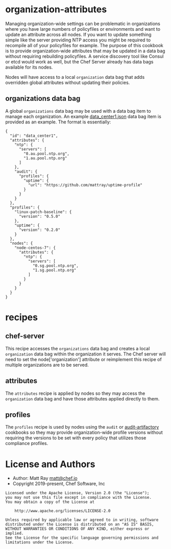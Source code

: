 # organization-attributes

Managing organization-wide settings can be problematic in organizations where you have large numbers of policyfiles or environments and want to update an attribute across all nodes. If you want to update something simple like the server providing NTP access you might be required to recompile all of your policyfiles for example. The purpose of this cookbook is to provide organization-wide attributes that may be updated in a data bag without requiring rebuilding policyfiles. A service discovery tool like Consul or etcd would work as well, but the Chef Server already has data bags available for its nodes.

Nodes will have access to a local `organization` data bag that adds overridden global attributes without updating their policies.

## organizations data bag

A global `organizations` data bag may be used with a data bag item to manage each organization. An example [data_center1.json](test/data_bags/organizations/data_center1.json) data bag item is provided as an example. The format is essentially:
```
{
  "id": "data_center1",
  "attributes": {
    "ntp": {
      "servers": [
        "0.au.pool.ntp.org",
        "1.au.pool.ntp.org"
      ]
    },
    "audit": {
      "profiles": {
        "uptime": {
          "url": "https://github.com/mattray/uptime-profile"
        }
      }
    }
  },
  "profiles": {
    "linux-patch-baseline": {
      "version": "0.5.0"
    },
    "uptime": {
      "version": "0.2.0"
    }
  },
  "nodes": {
    "node-centos-7": {
      "attributes": {
        "ntp": {
          "servers": [
            "0.sg.pool.ntp.org",
            "1.sg.pool.ntp.org"
          ]
        }
      }
    }
  }
}
```

# recipes

## chef-server

This recipe accesses the `organizations` data bag and creates a local `organization` data bag within the organization it serves. The Chef server will need to set the node['organization'] attribute or reimplement this recipe of multiple organizations are to be served.

## attributes

The `attributes` recipe is applied by nodes so they may access the `organization` data bag and have those attributes applied directly to them.

## profiles

The `profiles` recipe is used by nodes using the `audit` or [audit-artifactory](https://github.com/mattray/audit-artifactory-cookbook) cookbooks so they may provide organization-wide profile versions without requiring the versions to be set with every policy that utilizes those compliance profiles.

# License and Authors

- Author: Matt Ray [matt@chef.io](mailto:matt@chef.io)
- Copyright 2019-present, Chef Software, Inc

```text
Licensed under the Apache License, Version 2.0 (the "License");
you may not use this file except in compliance with the License.
You may obtain a copy of the License at

    http://www.apache.org/licenses/LICENSE-2.0

Unless required by applicable law or agreed to in writing, software
distributed under the License is distributed on an "AS IS" BASIS,
WITHOUT WARRANTIES OR CONDITIONS OF ANY KIND, either express or implied.
See the License for the specific language governing permissions and
limitations under the License.
```
